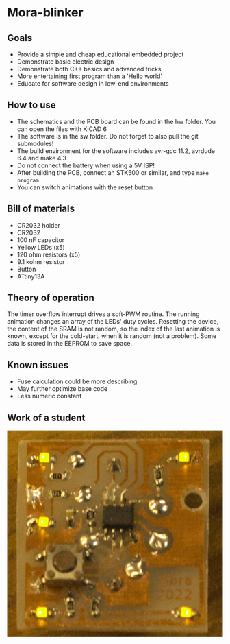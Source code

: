 Mora-blinker
========== 
## Goals
  
- Provide a simple and cheap educational embedded project
- Demonstrate basic electric design 
- Demonstrate both C++ basics and advanced tricks
- More entertaining first program than a 'Hello world'
- Educate for software design in low-end environments

## How to use

- The schematics and the PCB board can be found in the hw folder. You can open the files with KiCAD 6
- The software is in the sw folder. Do not forget to also pull the git submodules!
- The build environment for the software includes avr-gcc 11.2, avrdude 6.4 and make 4.3
- Do not connect the battery when using a 5V ISP!
- After building the PCB, connect an STK500 or similar, and type ```make program```
- You can switch animations with the reset button

## Bill of materials

- CR2032 holder
- CR2032
- 100 nF capacitor
- Yellow LEDs (x5)
- 120 ohm resistors (x5)
- 9.1 kohm resistor
- Button
- ATtiny13A

## Theory of operation

The timer overflow interrupt drives a soft-PWM routine. The running animation changes an array of the LEDs' duty cycles. Resetting the device, the content of the SRAM is not random, so the index of the last animation is known, except for the cold-start, when it is random (not a problem). Some data is stored in the EEPROM to save space.
   
## Known issues  
  
- Fuse calculation could be more describing
- May further optimize base code
- Less numeric constant

## Work of a student

![](pcb.jpg)
